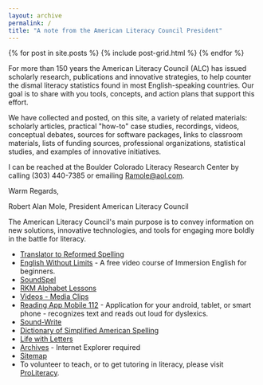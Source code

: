 ```yaml
---
layout: archive
permalink: /
title: "A note from the American Literacy Council President"
---
```


<div class="tiles">
{% for post in site.posts %}
	{% include post-grid.html %}
{% endfor %}
</div><!-- /.tiles -->

For more than 150 years the American Literacy Council (ALC) has issued scholarly research, publications and innovative strategies, to help counter the dismal literacy statistics found in most English-speaking countries. Our goal is to share with you tools, concepts, and action plans that support this effort.

We have collected and posted, on this site, a variety of related materials: scholarly articles, practical "how-to" case studies, recordings, videos, conceptual debates, sources for software packages, links to classroom materials, lists of funding sources, professional organizations, statistical studies, and examples of innovative initiatives.

I can be reached at the Boulder Colorado Literacy Research Center by calling (303) 440-7385 or emailing Ramole@aol.com.

Warm Regards,

Robert Alan Mole, President
American Literacy Council



The American Literacy Council's main purpose is to convey information on new solutions, innovative technologies, and tools for engaging more boldly in the battle for literacy.

- [Translator to Reformed Spelling](http://www.americanliteracy.com/betterspell)
- [English Without Limits](http://www.americanliteracy.com/english-without-limits-reading-reform.html) - A free video course of Immersion English for beginners.
- [SoundSpel](http://www.americanliteracy.com/soundspel.html)
- [RKM Alphabet Lessons](http://www.americanliteracy.com/rkm-alphabet-lessons.html)
- [Videos - Media Clips](http://www.americanliteracy.com/media.html)
- [Reading App Mobile 112](http://www.americanliteracy.com/reading-app-mobile-112.html) - Application for your android, tablet, or smart phone - recognizes text and reads out loud for dyslexics.
- [Sound-Write](http://www.americanliteracy.com/sound-write.html)
- [Dictionary of Simplified American Spelling](http://www.americanliteracy.com/Dictionary_of_Simplified_American_Spelling.pdf)
- [Life with Letters](http://www.americanliteracy.com/Life_with_Letters.pdf)
- [Archives](http://www.americanliteracy.com/archived.html) - Internet Explorer required
- [Sitemap](http://www.americanliteracy.com/sitemap.html)
- To volunteer to teach, or to get tutoring in literacy, please visit [ProLiteracy](http://www.proliteracy.org).
